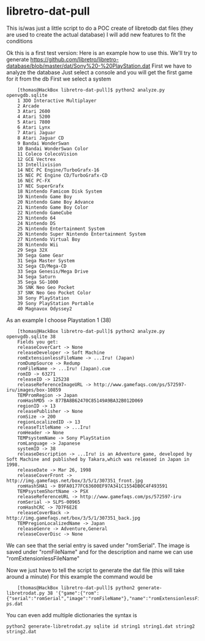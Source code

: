# libretro-dat-pull
This is/was just a little script to do a POC create of libretodb dat files (they are used to create the actual database)
I will add new features to fit the conditions

Ok this is a first test version:
Here is an example how to use this.
We'll try to generate https://github.com/libretro/libretro-database/blob/master/dat/Sony%20-%20PlayStation.dat
First we have to analyze the database
Just select a console and you will get the first game for it from the db
First we select a system
~~~
    [thomas@HackBox libretro-dat-pull]$ python2 analyze.py openvgdb.sqlite
    1 3DO Interactive Multiplayer
    2 Arcade
    3 Atari 2600
    4 Atari 5200
    5 Atari 7800
    6 Atari Lynx
    7 Atari Jaguar
    8 Atari Jaguar CD
    9 Bandai WonderSwan
    10 Bandai WonderSwan Color
    11 Coleco ColecoVision
    12 GCE Vectrex
    13 Intellivision
    14 NEC PC Engine/TurboGrafx-16
    15 NEC PC Engine CD/TurboGrafx-CD
    16 NEC PC-FX
    17 NEC SuperGrafx
    18 Nintendo Famicom Disk System
    19 Nintendo Game Boy
    20 Nintendo Game Boy Advance
    21 Nintendo Game Boy Color
    22 Nintendo GameCube
    23 Nintendo 64
    24 Nintendo DS
    25 Nintendo Entertainment System
    26 Nintendo Super Nintendo Entertainment System
    27 Nintendo Virtual Boy
    28 Nintendo Wii
    29 Sega 32X
    30 Sega Game Gear
    31 Sega Master System
    32 Sega CD/Mega-CD
    33 Sega Genesis/Mega Drive
    34 Sega Saturn
    35 Sega SG-1000
    36 SNK Neo Geo Pocket
    37 SNK Neo Geo Pocket Color
    38 Sony PlayStation
    39 Sony PlayStation Portable
    40 Magnavox Odyssey2
~~~
As an example I choose Playstation 1 (38)
~~~
    [thomas@HackBox libretro-dat-pull]$ python2 analyze.py openvgdb.sqlite 38
    Fields you get:
    releaseCoverCart -> None
    releaseDeveloper -> Soft Machine
    romExtensionlessFileName -> ...Iru! (Japan)
    romDumpSource -> Redump
    romFileName -> ...Iru! (Japan).cue
    romID -> 63271
    releaseID -> 125238
    releaseReferenceImageURL -> http://www.gamefaqs.com/ps/572597-iru/images/box-10859
    TEMPromRegion -> Japan
    romHashMD5 -> 877BA8B62470C85149A9BA32B012D069
    regionID -> 13
    releasePublisher -> None
    romSize -> 200
    regionLocalizedID -> 13
    releaseTitleName -> ...Iru!
    romHeader -> None
    TEMPsystemName -> Sony PlayStation
    romLanguage -> Japanese
    systemID -> 38
    releaseDescription -> ...Iru! is an Adventure game, developed by Soft Machine and published by Takara,which was released in Japan in 1998.
    releaseDate -> Mar 26, 1998
    releaseCoverFront -> http://img.gamefaqs.net/box/3/5/1/307351_front.jpg
    romHashSHA1 -> B9FA0177FC63600EF97A341C1554DB0C4F493591
    TEMPsystemShortName -> PSX
    releaseReferenceURL -> http://www.gamefaqs.com/ps/572597-iru
    romSerial -> SLPS-00965
    romHashCRC -> 7D7F6E2E
    releaseCoverBack -> http://img.gamefaqs.net/box/3/5/1/307351_back.jpg
    TEMPregionLocalizedName -> Japan
    releaseGenre -> Adventure,General
    releaseCoverDisc -> None
~~~
We can see that the serial entry is saved under "romSerial".
The image is saved under "romFileName"
and for the description and name we can use "romExtensionlessFileName"

Now we just have to tell the script to generate the dat file (this will take around a minute)
For this example the command would be

~~~
    [thomas@HackBox libretro-dat-pull]$ python2 generate-libretrodat.py 38 '{"game":{"rom":{"serial":"romSerial","image":"romFileName"},"name":"romExtensionlessFileName","description":"romExtensionlessFileName"}}' ps.dat
~~~
You can even add multiple dictionaries the syntax is
~~~
python2 generate-libretrodat.py sqlite id string1 string1.dat string2 string2.dat
~~~
